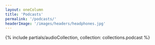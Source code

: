 ```yaml
---
layout: oneColumn
title: 'Podcasts'
permalink: '/podcasts/'
headerImage: '/images/headers/headphones.jpg'
---
```


{% include partials/audioCollection, collection: collections.podcast %}
